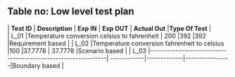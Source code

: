## Table no: Low level test plan

| **Test ID** | **Description**                                              | **Exp IN** | **Exp OUT** | **Actual Out** |**Type Of Test**  |    
|  L_01       |Temperature conversion celsius to fahrenheit                  |  200       |392          |392              |Requirement based |
|  L_02       |Temperature conversion fahrenheit to celsius                  |100         |37.7778      | 37.7778         |Scenario based    |
|  L_03       |--------------------------------------------------------------|  ------------|-------------|----------------|Boundary based   |
